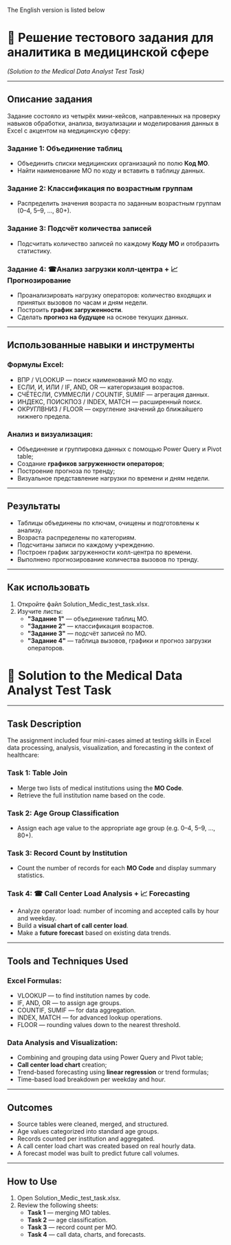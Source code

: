 The English version is listed below

# 🏥 Решение тестового задания для аналитика в медицинской сфере  
_(Solution to the Medical Data Analyst Test Task)_

---

## Описание задания

Задание состояло из четырёх мини-кейсов, направленных на проверку навыков обработки, анализа, визуализации и моделирования данных в Excel с акцентом на медицинскую сферу:

### Задание 1: Объединение таблиц
- Объединить списки медицинских организаций по полю **Код МО**.
- Найти наименование МО по коду и вставить в таблицу данных.

### Задание 2: Классификация по возрастным группам
- Распределить значения возраста по заданным возрастным группам (0–4, 5–9, …, 80+).

### Задание 3: Подсчёт количества записей
- Подсчитать количество записей по каждому **Коду МО** и отобразить статистику.

### Задание 4: ☎Анализ загрузки колл-центра + 📈 Прогнозирование
- Проанализировать нагрузку операторов: количество входящих и принятых вызовов по часам и дням недели.
- Построить **график загруженности**.
- Сделать **прогноз на будущее** на основе текущих данных.

---

##  Использованные навыки и инструменты

###  Формулы Excel:
- ВПР / VLOOKUP — поиск наименований МО по коду.
- ЕСЛИ, И, ИЛИ / IF, AND, OR — категоризация возрастов.
- СЧЁТЕСЛИ, СУММЕСЛИ / COUNTIF, SUMIF — агрегация данных.
- ИНДЕКС, ПОИСКПОЗ / INDEX, MATCH — расширенный поиск.
- ОКРУГЛВНИЗ / FLOOR — округление значений до ближайшего нижнего предела.

###  Анализ и визуализация:
- Объединение и группировка данных с помощью Power Query и Pivot table;
- Создание **графиков загруженности операторов**;
- Построение прогноза по тренду;
- Визуальное представление нагрузки по времени и дням недели.

---

##  Результаты

- Таблицы объединены по ключам, очищены и подготовлены к анализу.
- Возраста распределены по категориям.
- Подсчитаны записи по каждому учреждению.
- Построен график загруженности колл-центра по времени.
- Выполнено прогнозирование количества вызовов по тренду.

---

##  Как использовать

1. Откройте файл Solution_Medic_test_task.xlsx.
2. Изучите листы:
   - **"Задание 1"** — объединение таблиц МО.
   - **"Задание 2"** — классификация возрастов.
   - **"Задание 3"** — подсчёт записей по МО.
   - **"Задание 4"** — таблица вызовов, графики и прогноз загрузки операторов.


# 🏥 Solution to the Medical Data Analyst Test Task

---

##  Task Description

The assignment included four mini-cases aimed at testing skills in Excel data processing, analysis, visualization, and forecasting in the context of healthcare:

### Task 1:  Table Join
- Merge two lists of medical institutions using the **MO Code**.
- Retrieve the full institution name based on the code.

### Task 2: Age Group Classification
- Assign each age value to the appropriate age group (e.g. 0–4, 5–9, …, 80+).

### Task 3:  Record Count by Institution
- Count the number of records for each **MO Code** and display summary statistics.

### Task 4: ☎ Call Center Load Analysis + 📈 Forecasting
- Analyze operator load: number of incoming and accepted calls by hour and weekday.
- Build a **visual chart of call center load**.
- Make a **future forecast** based on existing data trends.

---

##  Tools and Techniques Used

###  Excel Formulas:
- VLOOKUP — to find institution names by code.
- IF, AND, OR — to assign age groups.
- COUNTIF, SUMIF — for data aggregation.
- INDEX, MATCH — for advanced lookup operations.
- FLOOR — rounding values down to the nearest threshold.

###  Data Analysis and Visualization:
- Combining and grouping data using Power Query and Pivot table;
- **Call center load chart** creation;
- Trend-based forecasting using **linear regression** or trend formulas;
- Time-based load breakdown per weekday and hour.

---

##  Outcomes

- Source tables were cleaned, merged, and structured.
- Age values categorized into standard age groups.
- Records counted per institution and aggregated.
- A call center load chart was created based on real hourly data.
- A forecast model was built to predict future call volumes.

---

##  How to Use

1. Open Solution_Medic_test_task.xlsx.
2. Review the following sheets:
   - **Task 1** — merging MO tables.
   - **Task 2** — age classification.
   - **Task 3** — record count per MO.
   - **Task 4** — call data, charts, and forecasts.
